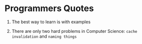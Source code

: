 # Programmers Quotes

1. The best way to learn is with examples

2. There are only two hard problems in Computer Science: `cache invalidation` and `naming things`
